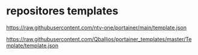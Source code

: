 # repositores templates

https://raw.githubusercontent.com/ntv-one/portainer/main/template.json

https://raw.githubusercontent.com/Qballjos/portainer_templates/master/Template/template.json
